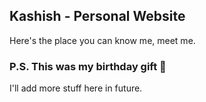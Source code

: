 ## Kashish - Personal Website



Here's the place you can know me, meet me.

### P.S. This was my birthday gift 🤣

I'll add more stuff here in future.

